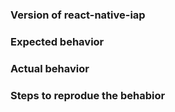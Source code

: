 ### Version of react-native-iap

### Expected behavior

### Actual behavior

### Steps to reprodue the behabior
